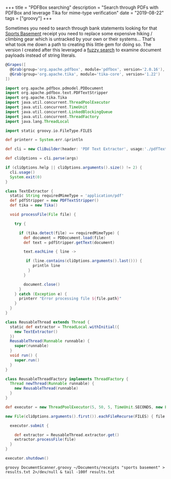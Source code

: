+++
title = "PDFBox searching"
description = "Search through PDFs with PDFBox and leverage Tika for mime-type verification"
date = "2019-08-22"
tags = ["groovy"]
+++

Sometimes you need to search through bank statements looking for that [Sports Basement](https://shop.sportsbasement.com)
receipt you need to replace some expensive hiking / climbing gear which is untracked
by your own or their systems... That's what took me down a path to creating this little gem
for doing so. The version I created after this leveraged a [fuzzy search](https://github.com/xdrop/fuzzywuzzy)
to examine document payloads instead of string literals.

```groovy
@Grapes([
  @Grab(group='org.apache.pdfbox', module='pdfbox', version='2.0.16'),
  @Grab(group='org.apache.tika', module='tika-core', version='1.22')
])

import org.apache.pdfbox.pdmodel.PDDocument
import org.apache.pdfbox.text.PDFTextStripper
import org.apache.tika.Tika
import java.util.concurrent.ThreadPoolExecutor
import java.util.concurrent.TimeUnit
import java.util.concurrent.LinkedBlockingQueue
import java.util.concurrent.ThreadFactory
import java.lang.ThreadLocal

import static groovy.io.FileType.FILES

def printerr = System.err.&println

def cli = new CliBuilder(header: 'PDF Text Extractor', usage:'./pdfTextExtractor <directoryToScan> <phrase>', width: 100)

def cliOptions = cli.parse(args)

if (cliOptions.help || cliOptions.arguments().size() != 2) {
  cli.usage()
  System.exit(0)
}

class TextExtractor {
  static String requiredMimeType = 'application/pdf'
  def pdfStripper = new PDFTextStripper()
  def tika = new Tika()

  void processFile(File file) {

    try {

      if (tika.detect(file) == requiredMimeType) {
        def document = PDDocument.load(file)
        def text = pdfStripper.getText(document)

        text.eachLine { line ->

         if (line.contains(cliOptions.arguments().last())) {
            println line
          }
        }

        document.close()
      }
    } catch (Exception e) {
      printerr "Error processing file ${file.path}"
    }
  }
}

class ReusableThread extends Thread {
  static def extractor = ThreadLocal.withInitial({
    new TextExtractor()
  })
  ReusableThread(Runnable runnable) {
    super(runnable)
  }
  void run() {
    super.run()
  }
}

class ReusableThreadFactory implements ThreadFactory {
  Thread newThread(Runnable runnable) {
    new ReusableThread(runnable)
  }
}

def executor = new ThreadPoolExecutor(5, 50, 5, TimeUnit.SECONDS, new LinkedBlockingQueue(50), new ReusableThreadFactory(), new ThreadPoolExecutor.CallerRunsPolicy())

new File(cliOptions.arguments().first()).eachFileRecurse(FILES) { file ->

  executor.submit {

    def extractor = ReusableThread.extractor.get()
    extractor.processFile(file)
  }
}

executor.shutdown()
```

`groovy DocumentScanner.groovy ~/Documents/receipts "sports basement" > results.txt 2>/dev/null & tail -100f results.txt`
